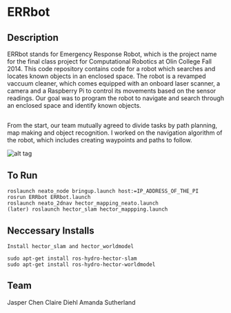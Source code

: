# ERRbot

## Description

ERRbot stands for Emergency Response Robot, which is the project name for the final class project for Computational Robotics at Olin College Fall 2014. This code repository contains code for a robot which searches and locates known objects in an enclosed space. The robot is a revamped vaccuum cleaner, which comes equipped with an onboard laser scanner, a camera and a Raspberry Pi to control its movements based on the sensor readings. Our goal was to program the robot to navigate and search through an enclosed space and identify known objects.

## 

From the start, our team mutually agreed to divide tasks by path planning, map making and object recognition. I worked on the navigation algorithm of the robot, which includes creating waypoints and paths to follow.

![alt tag](https://github.com/jasper-chen/ERRbot/navigation.png)

## To Run

```
roslaunch neato_node bringup.launch host:=IP_ADDRESS_OF_THE_PI
rosrun ERRbot ERRbot.launch
roslaunch neato_2dnav hector_mapping_neato.launch
(later) roslaunch hector_slam hector_mappping.launch 

```

## Neccessary Installs 

```
Install hector_slam and hector_worldmodel

sudo apt-get install ros-hydro-hector-slam
sudo apt-get install ros-hydro-hector-worldmodel

```
## Team

Jasper Chen
Claire Diehl 
Amanda Sutherland
